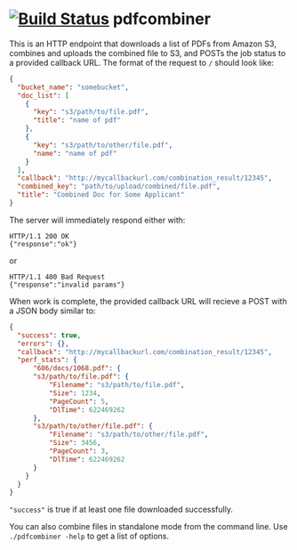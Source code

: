 [![Build Status](https://travis-ci.org/PeopleAdmin/pdfcombiner.png)](https://travis-ci.org/PeopleAdmin/pdfcombiner)
pdfcombiner
===========

This is an HTTP endpoint that downloads a list of PDFs from Amazon S3,
combines and uploads the combined file to S3, and POSTs the job
status to a provided callback URL.  The format of the request to `/` should
look like:

```json
{
  "bucket_name": "somebucket",
  "doc_list": [
    {
      "key": "s3/path/to/file.pdf",
      "title": "name of pdf"
    },
    {
      "key": "s3/path/to/other/file.pdf",
      "name": "name of pdf"
    }
  ],
  "callback": "http://mycallbackurl.com/combination_result/12345",
  "combined_key": "path/to/upload/combined/file.pdf",
  "title": "Combined Doc for Some Applicant"
}
```

The server will immediately respond either with:

    HTTP/1.1 200 OK
    {"response":"ok"}

or

    HTTP/1.1 400 Bad Request
    {"response":"invalid params"}

When work is complete, the provided callback URL will recieve a POST
with a JSON body similar to:

```json
{
  "success": true,
  "errors": {},
  "callback": "http://mycallbackurl.com/combination_result/12345",
  "perf_stats": {
      "606/docs/1068.pdf": {
      "s3/path/to/file.pdf": {
          "Filename": "s3/path/to/file.pdf",
          "Size": 1234,
          "PageCount": 5,
          "DlTime": 622469262
      },
      "s3/path/to/other/file.pdf": {
          "Filename": "s3/path/to/other/file.pdf",
          "Size": 3456,
          "PageCount": 3,
          "DlTime": 622469262
      }
    }
  }
}
```

`"success"` is true if at least one file downloaded successfully.

You can also combine files in standalone mode from the command line.
Use `./pdfcombiner -help` to get a list of options.
